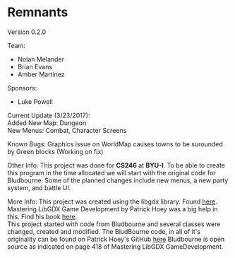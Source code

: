 <h1>Remnants</h1>

Version 0.2.0 

Team:
<ul>
<li>Nolan Melander</li>
<li>Brian Evans</li>
<li>Amber Martinez</li>
</ul>
Sponsors:<br>
<ul>
<li>Luke Powell</li>
</ul>
Current Update (3/23/2017):<br>
Added New Map: Dungeon<br>
New Menus: Combat, Character Screens<br>

Known Bugs:
Graphics issue on WorldMap causes towns to be surounded by Green blocks (Working on fix)

Other Info:
This project was done for <b>CS246</b> at <b>BYU-I</b>. To be able to create this program in the time allocated we will start with the original code for Bludbourne. Some of the planned changes include new menus, a new party system, and battle UI.

More Info:
This project was created using the libgdx library. Found <a href="https://libgdx.badlogicgames.com/">here</a>.<br>
Mastering LibGDX Game Development by Patrick Hoey was a big help in this. Find his book <a href="https://www.packtpub.com/game-development/mastering-libgdx-game-development">here</a>. <br>
This project started with code from Bludbourne and several classes were changed, created and modified. The BludBourne code, in all of it's originality can be found on Patrick Hoey's GitHub <a href="https://github.com/patrickhoey/BludBourne">here</a> Bludbourne is open source as indicated on page 418 of Mastering LibGDX GameDevelopment.
